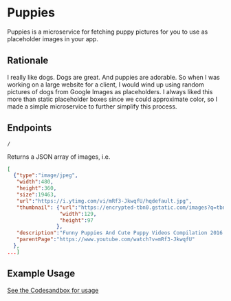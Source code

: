 # Puppies

Puppies is a microservice for fetching puppy pictures for you to use as placeholder images in your app.

## Rationale

I really like dogs. Dogs are great. And puppies are adorable. So when I was working on a large website for a client, I would wind up using random pictures of dogs from Google Images as placeholders. I always liked this more than static placeholder boxes since we could approximate color, so I made a simple microservice to further simplify this process.

## Endpoints

`/`

Returns a JSON array of images, i.e.

```JSON
[
  {"type":"image/jpeg",
   "width":480,
   "height":360,
   "size":19463,
   "url":"https://i.ytimg.com/vi/mRf3-JkwqfU/hqdefault.jpg",
   "thumbnail": {"url":"https://encrypted-tbn0.gstatic.com/images?q=tbn:ANd9GcQihVZOhZZ73-ePag8fgdTAV-8Gf-9xchf2e8BrgfBCGySVDfxe_rkFkyZX",
                 "width":129,
                 "height":97
                },
   "description":"Funny Puppies And Cute Puppy Videos Compilation 2016 [BEST OF ...",
   "parentPage":"https://www.youtube.com/watch?v=mRf3-JkwqfU"
  },
...]
```

## Example Usage

[See the Codesandbox for usage](https://codesandbox.io/s/k1k0j3w433)

